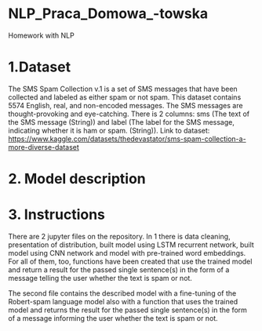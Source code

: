 # NLP_Praca_Domowa_-towska
Homework with NLP 
# 1.Dataset
The SMS Spam Collection v.1 is a set of SMS messages that have been collected and labeled as either spam or not spam. This dataset contains 5574 English, real, and non-encoded messages. The SMS messages are thought-provoking and eye-catching. There is 2 columns: sms (The text of the SMS message (String)) and label (The label for the SMS message, indicating whether it is ham or spam. (String)).
Link to dataset: https://www.kaggle.com/datasets/thedevastator/sms-spam-collection-a-more-diverse-dataset

# 2. Model description


# 3. Instructions
There are 2 jupyter files on the repository. In 1 there is data cleaning, presentation of distribution, built model using LSTM recurrent network, built model using CNN network and model with pre-trained word embeddings. For all of them, too, functions have been created that use the trained model and return a result for the passed single sentence(s) in the form of a message telling the user whether the text is spam or not.

The second file contains the described model with a fine-tuning of the Robert-spam language model also with a function that uses the trained model and returns the result for the passed single sentence(s) in the form of a message informing the user whether the text is spam or not.





